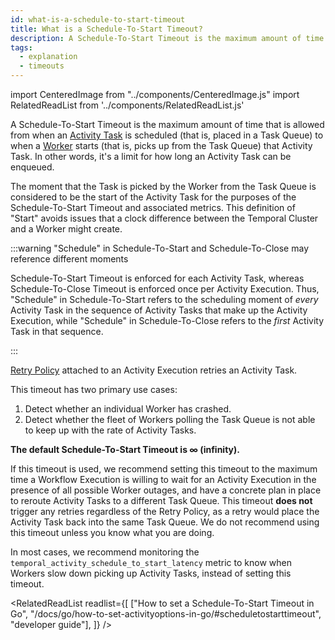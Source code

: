 ```yaml
---
id: what-is-a-schedule-to-start-timeout
title: What is a Schedule-To-Start Timeout?
description: A Schedule-To-Start Timeout is the maximum amount of time that is allowed from when an Activity Task is placed in a Task Queue to when a Worker picks it up from the Task Queue.
tags:
  - explanation
  - timeouts
---
```


import CenteredImage from "../components/CenteredImage.js"
import RelatedReadList from '../components/RelatedReadList.js'

A Schedule-To-Start Timeout is the maximum amount of time that is allowed from when an [Activity Task](/docs/content/what-is-an-activity-task) is scheduled (that is, placed in a Task Queue) to when a [Worker](/docs/content/what-is-a-worker) starts (that is, picks up from the Task Queue) that Activity Task.
In other words, it's a limit for how long an Activity Task can be enqueued.

The moment that the Task is picked by the Worker from the Task Queue is considered to be the start of the Activity Task for the purposes of the Schedule-To-Start Timeout and associated metrics.
This definition of "Start" avoids issues that a clock difference between the Temporal Cluster and a Worker might create.

<CenteredImage
imagePath="/diagrams/schedule-to-start-timeout.svg"
imageSize="100"
title="Schedule-To-Start Timeout period"
/>


:::warning "Schedule" in Schedule-To-Start and Schedule-To-Close may reference different moments

Schedule-To-Start Timeout is enforced for each Activity Task, whereas Schedule-To-Close Timeout is enforced once per Activity Execution.
Thus, "Schedule" in Schedule-To-Start refers to the scheduling moment of *every* Activity Task in the sequence of Activity Tasks that make up the Activity Execution, while
"Schedule" in Schedule-To-Close refers to the *first* Activity Task in that sequence.

:::


[Retry Policy](/docs/content/what-is-a-retry-policy) attached to an Activity Execution retries an Activity Task.
 
<CenteredImage
imagePath="/diagrams/schedule-to-start-timeout-with-retry.svg"
imageSize="100"
title="Start-To-Close Timeout period with retries"
/>

This timeout has two primary use cases:

1. Detect whether an individual Worker has crashed.
2. Detect whether the fleet of Workers polling the Task Queue is not able to keep up with the rate of Activity Tasks.

**The default Schedule-To-Start Timeout is ∞ (infinity).**

If this timeout is used, we recommend setting this timeout to the maximum time a Workflow Execution is willing to wait for an Activity Execution in the presence of all possible Worker outages, and have a concrete plan in place to reroute Activity Tasks to a different Task Queue.
This timeout **does not** trigger any retries regardless of the Retry Policy, as a retry would place the Activity Task back into the same Task Queue.
We do not recommend using this timeout unless you know what you are doing.

In most cases, we recommend monitoring the `temporal_activity_schedule_to_start_latency` metric to know when Workers slow down picking up Activity Tasks, instead of setting this timeout.

<RelatedReadList
readlist={[
["How to set a Schedule-To-Start Timeout in Go", "/docs/go/how-to-set-activityoptions-in-go/#scheduletostarttimeout", "developer guide"],
]}
/>
